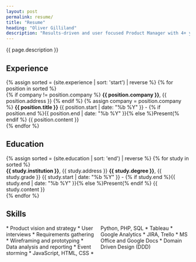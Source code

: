 ```yaml
---
layout: post
permalink: resume/
title: "Resume"
heading: "Oliver Gilliland"
description: "Results-driven and user focused Product Manager with 4+ years experience, seeking to leverage proven leadership and strategy skills to grow revenue in a fast-paced tech firm. Excited by opportunities that empower customers and deliver positive social impact."
---
```

{{ page.description }}

## Experience
<div class="about__timeline">
  {% assign sorted = (site.experience | sort: 'start') | reverse %}
  {% for position in sorted %}
  <div class="timeline__block">
  	{% if company != position.company %}
    <span class="timeline__title"><b>{{ position.company }}</b>, {{ position.address }}</span>
    {% endif %}
    {% assign company = position.company %}
    <span class="timeline__position"><b>{{ position.title }}</b></span>
    <span class="timeline__date info-text">{{ position.start | date: "%b %Y" }} - {% if position.end %}{{ position.end | date: "%b %Y" }}{% else %}Present{% endif %}</span>
    {{ position.content }}
  </div>
  {% endfor %}
</div>

## Education
<div class="about__timeline">
  {% assign sorted = (site.education | sort: 'end') | reverse %}
  {% for study in sorted %}
  <div class="timeline__block">
    <span class="timeline__title"><b>{{ study.institution }}</b>, {{ study.address }}</span>
    <span class="timeline__position"><b>{{ study.degree }}</b>, {{ study.grade }}</span>
    <span class="timeline__date info-text">{{ study.start | date: "%b %Y" }} - {% if study.end %}{{ study.end | date: "%b %Y" }}{% else %}Present{% endif %}</span>
    {{ study.content }}
  </div>
  {% endfor %}
</div>

## Skills
<div style="column-count: 2" markdown="1">
* Product vision and strategy
* User interviews
* Requirements gathering
* Wireframing and prototyping
* Data analysis and reporting
* Event storming
* JavaScript, HTML, CSS
* Python, PHP, SQL
* Tableau
* Google Analytics
* JIRA, Trello
* MS Office and Google Docs
* Domain Driven Design (DDD)
</div>